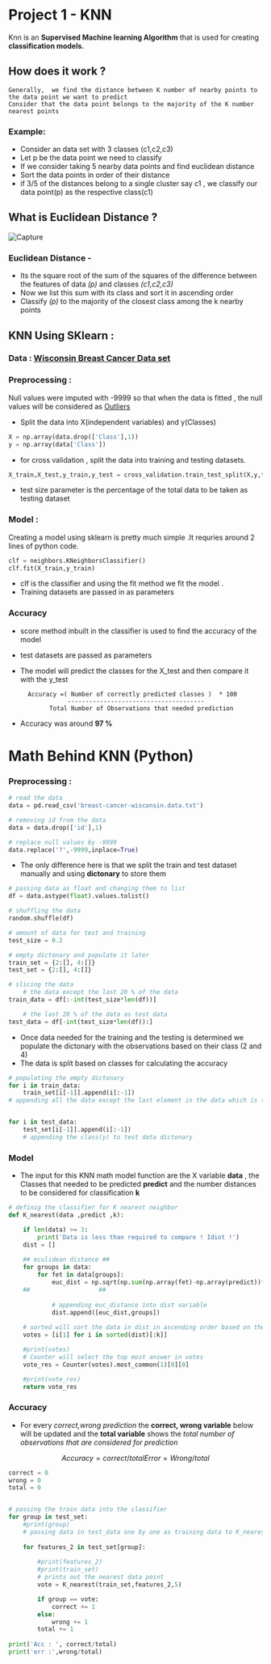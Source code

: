 # Project 1 - KNN

Knn is an **Supervised Machine learning Algorithm** that is used for creating **classification models.**
	
## How does it work ?

	Generally,  we find the distance between K number of nearby points to the data point we want to predict 
	Consider that the data point belongs to the majority of the K number nearest points 
### Example: 

- Consider an data set with 3 classes (c1,c2,c3)
- Let p be the data point we need to classify
- If we consider taking 5 nearby data points and find euclidean distance 
- Sort the data points in order of their distance 
- if 3/5 of the distances belong to a single cluster say c1 , we classify our data point(p) as the respective class(c1)

## What is Euclidean Distance ?

![Capture](https://user-images.githubusercontent.com/41041795/92879030-4e702e80-f42a-11ea-8ce8-164c767925d5.PNG)

### Euclidean Distance -  

- Its the square root of the sum of the squares of the difference between the features of data *(p)* and classes *(c1,c2,c3)*
- Now we list this sum with its class and sort it in ascending order 
- Classify *(p)* to the majority of the closest class among the k nearby points

## KNN Using SKlearn :

### Data : [Wisconsin Breast Cancer Data set](https://archive.ics.uci.edu/ml/datasets/Breast+Cancer+Wisconsin+%28Original%29)

### Preprocessing :

Null values were imputed with -9999 so that when the data is fitted , the null values will be considered as [Outliers](https://www.itl.nist.gov/div898/handbook/prc/section1/prc16.htm)


- Split the data into X(independent variables) and y(Classes) 
```python
X = np.array(data.drop(['Class'],1))
y = np.array(data['Class'])
```

- for cross validation , split the data into training and testing datasets.
```python
X_train,X_test,y_train,y_test = cross_validation.train_test_split(X,y,test_size=0.2)
```
- test size parameter is the percentage of the total data to be taken as testing dataset
### Model : 

Creating a model using sklearn is pretty much simple .It requries around 2 lines of python code.

```python
clf = neighbors.KNeighborsClassifier()
clf.fit(X_train,y_train)
```
- clf is the classifier and using the fit method we fit the model .
- Training datasets are passed in as parameters 

### Accuracy 

- score method inbuilt in the classifier is used to find the accuracy of the model
- test datasets are passed as parameters
- The model will predict the classes for the X_test and then compare it with the y_test 

		Accuracy =( Number of correctly predicted classes )  * 100
		           --------------------------------------
		      Total Number of Observations that needed prediction

- Accuracy was around **97 %**

# Math Behind KNN (Python) 

### Preprocessing :

```python
# read the data
data = pd.read_csv('breast-cancer-wisconsin.data.txt')

# removing id from the data
data = data.drop(['id'],1)

# replace null values by -9999
data.replace('?',-9999,inplace=True)
```
- The only difference here is that we split the train and test dataset manually and using **dictonary** to store them

```python
# passing data as float and changing them to list
df = data.astype(float).values.tolist()

# shuffling the data
random.shuffle(df)

# amount of data for test and training
test_size = 0.2

# empty dictonary and populate it later
train_set = {2:[], 4:[]}
test_set = {2:[], 4:[]}

# slicing the data
    # the data except the last 20 % of the data
train_data = df[:-int(test_size*len(df))]

    # the last 20 % of the data as test data
test_data = df[-int(test_size*len(df)):]
``` 
- Once  data needed for the training and the testing is determined we populate the dictonary with the observations based on their class (2 and 4) 
- The data is split based on classes for calculating the accuracy 

```python 
# populating the empty dictonary
for i in train_data:
    train_set[i[-1]].append(i[:-1])
# appending all the data except the last element in the data which is the class


for i in test_data:
    test_set[i[-1]].append(i[:-1])
    # appending the class(y) to test data dictonary  
```
### Model 

- The input for this KNN math model function are the X variable **data** , the Classes that needed to be predicted **predict** and  the number distances to be considered for classification **k**

```python
# definig the classifier for K nearest neighbor
def K_nearest(data ,predict ,k):

    if len(data) >= 3:
        print('Data is less than required to compare ! Idiot !')
    dist = []
    
    ## eculidean distance ##
    for groups in data:
        for fet in data[groups]:
            euc_dist = np.sqrt(np.sum(np.array(fet)-np.array(predict))**2)
    ##                   ##
    
            # appending euc_distance into dist variable
            dist.append([euc_dist,groups])
	    
    # sorted will sort the data in dist in ascending order based on the features euc distance and take the class alone [the crucial part in the conclusion]
    votes = [i[1] for i in sorted(dist)[:k]]

    #print(votes)
    # Counter will select the top most answer in votes
    vote_res = Counter(votes).most_common(1)[0][0]

    #print(vote_res)
    return vote_res
``` 
### Accuracy 

- For every *correct,wrong prediction* the **correct, wrong variable** below will be updated and the **total variable** shows the *total number of observations that are considered for prediction*
```math 
 Accuracy = correct / total
 Error = Wrong / total 
```

```Python
correct = 0
wrong = 0
total = 0


# passing the train data into the classifier
for group in test_set:
    #print(group)
    # passing data in test_data one by one as training data to K_nearest neighbors
    
    for features_2 in test_set[group]:
    
        #print(features_2)
        #print(train_set)
        # prints out the nearest data point
        vote = K_nearest(train_set,features_2,5)

        if group == vote:
            correct += 1
        else:
            wrong += 1
        total += 1
	
print('Acc : ', correct/total)
print('err :',wrong/total)
